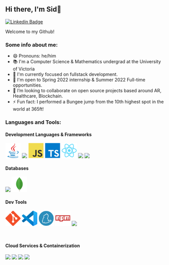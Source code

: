 ## Hi there, I'm Sid👋

[![Linkedin Badge](https://img.shields.io/badge/Siddharth%20Pathak-0e76a8?style=flat-square&logo=Linkedin&logoColor=white)](https://linkedin.com/in//siddharthanilpathak/)

Welcome to my Github!

### Some info about me:
- 😄  Pronouns: he/him
- 📚  I'm a Computer Science & Mathematics undergrad at the University of Victoria
- 🚀  I'm currently focused on fullstack development.
- 🏢  I'm open to Spring 2022 internship & Summer 2022 Full-time opportunities. 
- 👯  I’m looking to collaborate on open source projects based around AR, Healthcare, Blockchain.
- ⚡   Fun fact: I performed a Bungee jump from the 10th highest spot in the world at 365ft!


<!--
[![Top Langs](https://github-readme-stats.vercel.app/api/top-langs/?username=siddharthpk)](https://github.com/anuraghazra/github-readme-stats)
-->

### Languages and Tools:

#### Development Languages & Frameworks

<code><img height="48" src="https://raw.githubusercontent.com/devicons/devicon/master/icons/java/java-original.svg"></code>
<code><img height="48" src="https://www.vectorlogo.zone/logos/python/python-icon.svg"></code>
<code><img height="48" src="https://raw.githubusercontent.com/devicons/devicon/master/icons/javascript/javascript-original.svg" /></code>
<code><img height="48" src="https://raw.githubusercontent.com/devicons/devicon/master/icons/typescript/typescript-original.svg"></code>
<code><img height="48" src="https://raw.githubusercontent.com/devicons/devicon/master/icons/react/react-original.svg"></code>
<code><img height="48" src="https://www.vectorlogo.zone/logos/nodejs/nodejs-icon.svg"></code>
<code><img height="48" src="https://www.vectorlogo.zone/logos/expressjs/expressjs-ar21.svg"></code>


#### Databases


<code><img height="48" src="https://www.vectorlogo.zone/logos/postgresql/postgresql-icon.svg"></code>
<code><img height="48" src="https://raw.githubusercontent.com/devicons/devicon/master/icons/mongodb/mongodb-original.svg"></code>


#### Dev Tools

<code><img height="48" src="https://raw.githubusercontent.com/devicons/devicon/master/icons/git/git-original.svg"></code>
<code><img height="48" src="https://raw.githubusercontent.com/github/explore/80688e429a7d4ef2fca1e82350fe8e3517d3494d/topics/visual-studio-code/visual-studio-code.png"></code>
<code><img height="48" src="https://raw.githubusercontent.com/devicons/devicon/master/icons/yarn/yarn-original.svg"></code>
<code><img height="48" src="https://raw.githubusercontent.com/devicons/devicon/master/icons/npm/npm-original-wordmark.svg"></code>
<code><img height="48" src="https://www.vectorlogo.zone/logos/getpostman/getpostman-icon.svg"></code>

<br />

#### Cloud Services & Containerization

<code><img height="48" src="https://www.vectorlogo.zone/logos/heroku/heroku-icon.svg"></code>
<code><img height="48" src="https://www.vectorlogo.zone/logos/docker/docker-tile.svg"></code>
<code><img height="48" src="https://www.vectorlogo.zone/logos/microsoft_azure/microsoft_azure-icon.svg"></code>
<code><img height="48" src="https://www.vectorlogo.zone/logos/amazon_aws/amazon_aws-icon.svg"></code>


<br />
